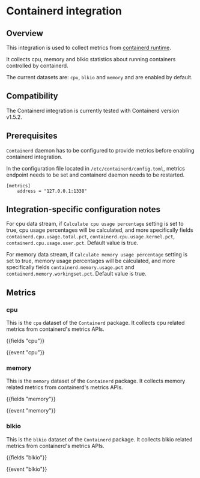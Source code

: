 # Containerd integration

## Overview

This integration is used to collect metrics from [containerd runtime](https://containerd.io/).

It collects cpu, memory and blkio statistics about running containers controlled by containerd.

The current datasets are: `cpu`, `blkio` and `memory` and are enabled by default.

## Compatibility

The Containerd integration is currently tested with Containerd version v1.5.2.

## Prerequisites

`Containerd` daemon has to be configured to provide metrics before enabling containerd integration.

In the configuration file located in `/etc/containerd/config.toml`, metrics endpoint needs to be set and containerd daemon needs to be restarted.

```
[metrics]
    address = "127.0.0.1:1338"
```

## Integration-specific configuration notes

For cpu data stream, if `Calculate cpu usage percentage` setting is set to true, cpu usage percentages will be calculated, and more specifically fields `containerd.cpu.usage.total.pct`, `containerd.cpu.usage.kernel.pct`, `containerd.cpu.usage.user.pct`.
Default value is true.

For memory data stream, if `Calculate memory usage percentage` setting is set to true, memory usage percentages will be calculated, and more specifically fields `containerd.memory.usage.pct` and  `containerd.memory.workingset.pct`.
Default value is true.

## Metrics

### cpu

This is the `cpu` dataset of the `Containerd` package. It collects cpu related metrics
from containerd's metrics APIs.

{{fields "cpu"}}

{{event "cpu"}}


### memory

This is the `memory` dataset of the `Containerd` package. It collects memory related metrics
from containerd's metrics APIs.

{{fields "memory"}}

{{event "memory"}}

### blkio

This is the `blkio` dataset of the `Containerd` package. It collects blkio related metrics
from containerd's metrics APIs.

{{fields "blkio"}}

{{event "blkio"}}